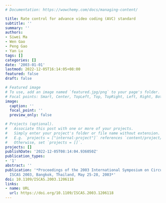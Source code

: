 ```yaml
---
# Documentation: https://wowchemy.com/docs/managing-content/

title: Rate control for advance video coding (AVC) standard
subtitle: ''
summary: ''
authors:
- Siwei Ma
- Wen Gao
- Peng Gao
- Yan Lu
tags: []
categories: []
date: '2003-01-01'
lastmod: 2022-12-05T16:14:05+08:00
featured: false
draft: false

# Featured image
# To use, add an image named `featured.jpg/png` to your page's folder.
# Focal points: Smart, Center, TopLeft, Top, TopRight, Left, Right, BottomLeft, Bottom, BottomRight.
image:
  caption: ''
  focal_point: ''
  preview_only: false

# Projects (optional).
#   Associate this post with one or more of your projects.
#   Simply enter your project's folder or file name without extension.
#   E.g. `projects = ["internal-project"]` references `content/project/deep-learning/index.md`.
#   Otherwise, set `projects = []`.
projects: []
publishDate: '2022-12-05T08:14:04.936050Z'
publication_types:
- '1'
abstract: ''
publication: '*Proceedings of the 2003 International Symposium on Circuits and Systems,
  ISCAS 2003, Bangkok, Thailand, May 25-28, 2003*'
doi: 10.1109/ISCAS.2003.1206118
links:
- name: URL
  url: https://doi.org/10.1109/ISCAS.2003.1206118
---
```

